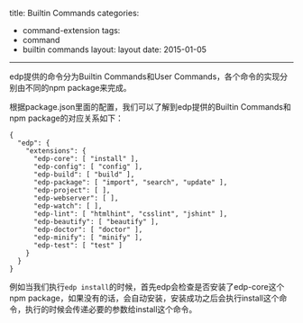 title: Builtin Commands
categories:
- command-extension
tags:
-  command
-  builtin commands
layout:
    layout
date:
    2015-01-05
---


edp提供的命令分为Builtin Commands和User Commands，各个命令的实现分别由不同的npm package来完成。



根据package.json里面的配置，我们可以了解到edp提供的Builtin Commands和npm package的对应关系如下：

```
{
  "edp": {
    "extensions": {
      "edp-core": [ "install" ],
      "edp-config": [ "config" ],
      "edp-build": [ "build" ],
      "edp-package": [ "import", "search", "update" ],
      "edp-project": [ ],
      "edp-webserver": [ ],
      "edp-watch": [ ],
      "edp-lint": [ "htmlhint", "csslint", "jshint" ],
      "edp-beautify": [ "beautify" ],
      "edp-doctor": [ "doctor" ],
      "edp-minify": [ "minify" ],
      "edp-test": [ "test" ]
    }
  }
}
```

例如当我们执行`edp install`的时候，首先edp会检查是否安装了edp-core这个npm package，如果没有的话，会自动安装，安装成功之后会执行install这个命令，执行的时候会传递必要的参数给install这个命令。
